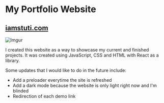 # My Portfolio Website
## [iamstuti.com](https://www.iamstuti.com/)

![Imgur](https://i.imgur.com/4gbnBt7.jpg)

I created this website as a way to showcase my current and finished projects. It was created using JavaScript, CSS and HTML with React as a library. 

Some updates that I would like to do in the future include:
- Add a preloader everytime the site is refreshed
- Add a dark mode because the website is only light right now and I'm blinded
- Redirection of each demo link
